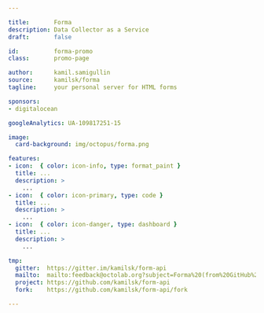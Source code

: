 ```yaml
---

title:       Forma
description: Data Collector as a Service
draft:       false

id:          forma-promo
class:       promo-page

author:      kamil.samigullin
source:      kamilsk/forma
tagline:     your personal server for HTML forms

sponsors:
- digitalocean

googleAnalytics: UA-109817251-15

image:
  card-background: img/octopus/forma.png

features:
- icon:  { color: icon-info, type: format_paint }
  title: ...
  description: >
    ...
- icon:  { color: icon-primary, type: code }
  title: ...
  description: >
    ...
- icon:  { color: icon-danger, type: dashboard }
  title: ...
  description: >
    ...

tmp:
  gitter:  https://gitter.im/kamilsk/form-api
  mailto:  mailto:feedback@octolab.org?subject=Forma%20(from%20GitHub%20page)
  project: https://github.com/kamilsk/form-api
  fork:    https://github.com/kamilsk/form-api/fork

---
```

